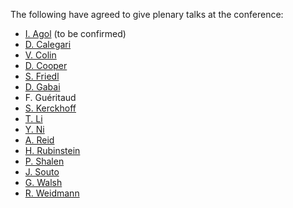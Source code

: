 The following have agreed to give plenary talks at the conference:

* [I. Agol](http://math.berkeley.edu/~ianagol/) (to be confirmed)
* [D. Calegari](http://www.its.caltech.edu/~dannyc/)
* [V. Colin](http://www.math.sciences.univ-nantes.fr/~vcolin/)
* [D. Cooper](http://www.math.ucsb.edu/~cooper/)
* [S. Friedl](http://math.rice.edu/~friedl/)
* [D. Gabai](http://www.math.princeton.edu/directory/david-gabai)
* F. Guéritaud
* [S. Kerckhoff](http://en.wikipedia.org/wiki/Steven_Kerckhoff)
* [T. Li](https://www2.bc.edu/~taoli/)
* [Y. Ni](http://www.its.caltech.edu/~yini/)
* [A. Reid](http://www.ma.utexas.edu/users/areid/)
* [H. Rubinstein](http://www.ms.unimelb.edu.au/~rubin/)
* [P. Shalen](http://homepages.math.uic.edu/~shalen/)
* [J. Souto](http://www.math.ubc.ca/~jsouto/)
* [G. Walsh](http://math.tufts.edu/people/facultyWalsh.htm)
* [R. Weidmann](http://www.math.uni-kiel.de/algebra/weidmann/)
